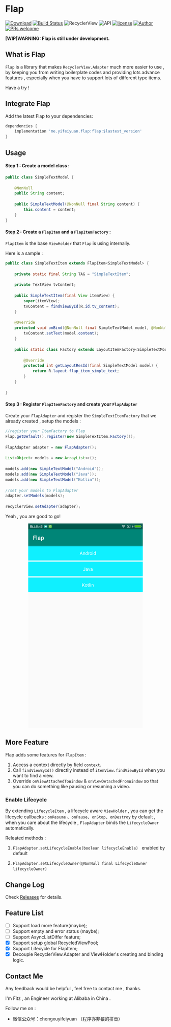 # Flap

[![Download](https://api.bintray.com/packages/alancheen/maven/flap/images/download.svg?version=0.9.1)](https://bintray.com/alancheen/maven/flap/0.9.1/link) [![Build Status](https://travis-ci.org/AlanCheen/Flap.svg?branch=master)](https://travis-ci.org/AlanCheen/Flap) ![RecyclerView](https://img.shields.io/badge/RecyclerView-28.0.0-brightgreen.svg) ![API](https://img.shields.io/badge/API-14%2B-brightgreen.svg?style=flat) [![license](https://img.shields.io/github/license/AlanCheen/Flap.svg)](./LICENSE) [![Author](https://img.shields.io/badge/%E4%BD%9C%E8%80%85-%E7%A8%8B%E5%BA%8F%E4%BA%A6%E9%9D%9E%E7%8C%BF-blue.svg)](https://github.com/AlanCheen) [![PRs welcome](https://img.shields.io/badge/PRs-welcome-brightgreen.svg)](https://github.com/AlanCheen/Flap/pulls)

**[WIP]WARNING: Flap is still under development.**


## What is Flap

`Flap` is a library that makes `RecyclerView.Adapter` much more easier to use , by keeping you from writing boilerplate codes and providing lots advance features , especially when you have to support lots of different type items.

Have a try !

## Integrate Flap

Add the latest Flap to your dependencies:

```groovy
dependencies {
    implementation 'me.yifeiyuan.flap:flap:$lastest_version'
}
```

## Usage


#### Step 1 : Create a model class :

```java
public class SimpleTextModel {

    @NonNull
    public String content;

    public SimpleTextModel(@NonNull final String content) {
        this.content = content;
    }
}
```

#### Step 2 : Create a `FlapItem` and a `FlapItemFactory` :

`FlapItem` is the base `ViewHolder` that `Flap` is using internally.

Here is a sample :

```java
public class SimpleTextItem extends FlapItem<SimpleTextModel> {

    private static final String TAG = "SimpleTextItem";

    private TextView tvContent;

    public SimpleTextItem(final View itemView) {
        super(itemView);
        tvContent = findViewById(R.id.tv_content);
    }

    @Override
    protected void onBind(@NonNull final SimpleTextModel model, @NonNull final FlapAdapter adapter, @NonNull final List<Object> payloads) {
        tvContent.setText(model.content);
    }

    public static class Factory extends LayoutItemFactory<SimpleTextModel, SimpleTextItem> {

        @Override
        protected int getLayoutResId(final SimpleTextModel model) {
            return R.layout.flap_item_simple_text;
        }
    }

}
```

#### Step 3 : Register `FlapItemFactory` and create your `FlapAdapter`

Create your `FlapAdapter` and register the `SimpleTextItemFactory` that we already created , setup the models :

```java
//register your ItemFactory to Flap
Flap.getDefault().register(new SimpleTextItem.Factory());

FlapAdapter adapter = new FlapAdapter();

List<Object> models = new ArrayList<>();

models.add(new SimpleTextModel("Android"));
models.add(new SimpleTextModel("Java"));
models.add(new SimpleTextModel("Kotlin"));

//set your models to FlapAdapter
adapter.setModels(models);

recyclerView.setAdapter(adapter);
```

Yeah , you are good to go!

<div align=center><img width="360" height="640" src="art/flap-simple-showcase.png"/></div>


## More Feature

Flap adds some features for `FlapItem` : 

1. Access a context directly by field `context`.
2. Call `findViewById()`  directlly instead of `itemView.findViewById` when you want to find a view.
3. Override `onViewAttachedToWindow` & `onViewDetachedFromWindow` so that you can do something like pausing or resuming a video.



### Enable Lifecycle



By extending `LifecycleItem`  , a lifecycle aware `ViewHolder`  , you can get the lifecycle callbacks : `onResume` 、`onPause`、`onStop`、`onDestroy`  by default , when you care about the lifecycle , `FlapAdapter` binds the `LifecycleOwner` automatically.


Releated methods :

1. `FlapAdapter.setLifecycleEnable(boolean lifecycleEnable) `   enabled by default

2. `FlapAdapter.setLifecycleOwner(@NonNull final LifecycleOwner lifecycleOwner)`



## Change Log

Check [Releases](https://github.com/AlanCheen/Flap/releases) for details.

## Feature List

- [ ] Support load more feature(maybe);
- [ ] Support empty and error status (maybe);
- [ ] Support AsyncListDiffer feature;
- [x] Support setup global RecycledViewPool;
- [x] Support Lifecycle for FlapItem;
- [x] Decouple RecyclerView.Adapter and ViewHolder's creating and binding logic.

## Contact Me

Any feedback would be helpful , feel free to contact me , thanks.

I'm Fitz , an Engineer working at Alibaba in China .

Follow me on :

- 微信公众号：chengxuyifeiyuan （程序亦非猿的拼音）